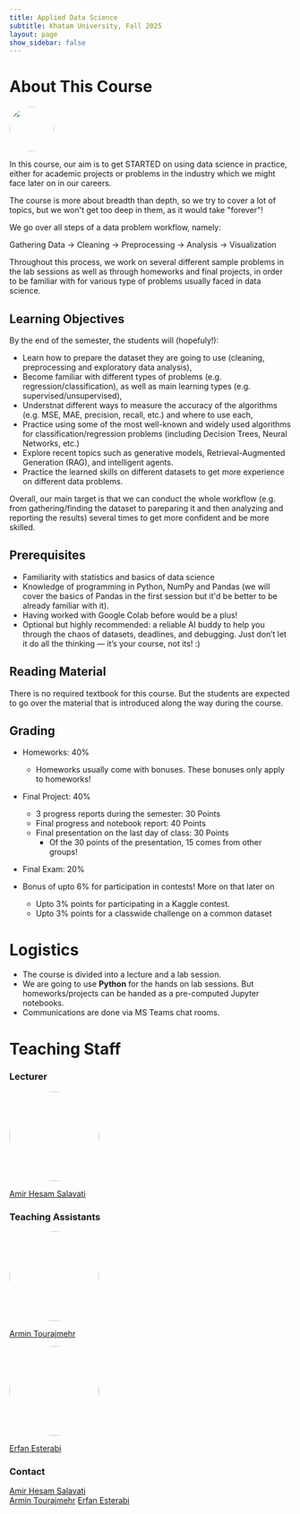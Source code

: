 ```yaml
---
title: Applied Data Science
subtitle: Khatam University, Fall 2025
layout: page 
show_sidebar: false
---
```


# About This Course
<img src="/ADS2023/assets/images/datasciencecloud.png" style="border-radius:50%;" height="80" width="auto">


In this course, our aim is to get STARTED on using data science in practice, either for academic projects or problems in the industry which we might face later on in our careers. 

The course is more about breadth than depth, so we try to cover a lot of topics, but we won't get too deep in them, as it would take "forever"!

We go over all steps of a data problem workflow, namely: 

Gathering Data → Cleaning → Preprocessing → Analysis → Visualization 

Throughout this process, we work on several different sample problems in the lab sessions as well as through homeworks and final projects, in order to be familiar with for various type of problems usually faced in data science.

## Learning Objectives
By the end of the semester, the students will (hopefuly!):

* Learn how to prepare the dataset they are going to use (cleaning, preprocessing and exploratory data analysis),
* Become familiar with different types of problems (e.g. regression/classification), as well as main learning types (e.g. supervised/unsupervised),
* Understnat different ways to measure the accuracy of the algorithms (e.g. MSE, MAE, precision, recall, etc.) and where to use each,
* Practice using some of the most well-known and widely used algorithms for classification/regression problems (including Decision Trees, Neural Networks, etc.)
* Explore recent topics such as generative models, Retrieval-Augmented Generation (RAG), and intelligent agents.
* Practice the learned skills on different datasets to get more experience on different data problems.

Overall, our main target is that we can conduct the whole workflow (e.g. from gathering/finding the dataset to pareparing it and then analyzing and reporting the results) several times to get more confident and be more skilled.

## Prerequisites
* Familiarity with statistics and basics of data science 
* Knowledge of programming in Python, NumPy and Pandas (we will cover the basics of Pandas in the first session but it'd be better to be already familiar with it).
* Having worked with Google Colab before would be a plus!
* Optional but highly recommended: a reliable AI buddy to help you through the chaos of datasets, deadlines, and debugging. Just don’t let it do all the thinking — it’s your course, not its! :)

## Reading Material
There is no required textbook for this course. But the students are expected to go over the material that is introduced along the way during the course. 

## Grading 
* Homeworks: 40%
     * Homeworks usually come with bonuses. These bonuses only apply to homeworks!
* Final Project: 40%
    * 3 progress reports during the semester: 30 Points
    * Final progress and notebook report: 40 Points
    * Final presentation on the last day of class: 30 Points
        * Of the 30 points of the presentation, 15 comes from other groups!
* Final Exam: 20%

* Bonus of upto 6% for participation in contests! More on that later on
     * Upto 3% points for participating in a Kaggle contest.
     * Upto 3% points for a classwide challenge on a common dataset

# Logistics
* The course is divided into a lecture and a lab session. 
* We are going to use **Python** for the hands on lab sessions. But homeworks/projects can be handed as a pre-computed Jupyter notebooks.
* Communications are done via MS Teams chat rooms.



# Teaching Staff

### Lecturer
<img src="/ADS2023/assets/images/Hesam2.jpg" style="border-radius:50%;height:160px;" width="auto">

[Amir Hesam Salavati](http://saloot.negsam.ir/)


### Teaching Assistants
<img src="/ADS2023/assets/images/Armin_tourajmehr.jpg" style="border-radius:50%;height:160px;" width="auto">

[Armin Tourajmehr](https://www.linkedin.com/in/armin-tourajmehr-a5ab36180/)

<img src="/ADS2023/assets/images/ErfanEsterabi.jpeg" style="border-radius:50%;height:160px;" width="auto">

[Erfan Esterabi](https://www.linkedin.com/in/erfan-esterabi-b47740187/)




### Contact
[Amir Hesam Salavati](mailto:saloot@gmail.com) <br>
[Armin Tourajmehr](mailto:armin.tourajmehr@gmail.com)
[Erfan Esterabi](mailto:erfan_esterabi@hotmail.com)
